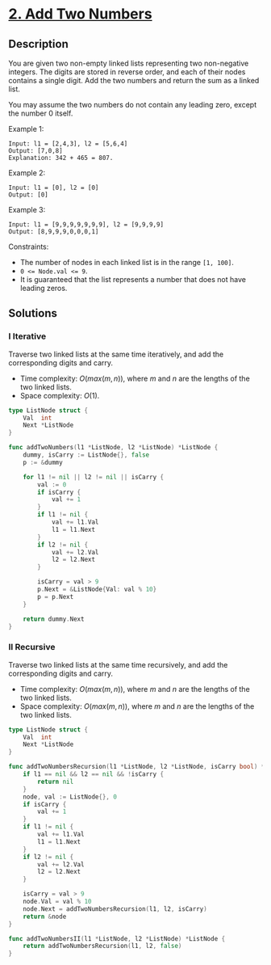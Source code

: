 # [2. Add Two Numbers](https://leetcode.com/problems/add-two-numbers)

## Description

You are given two non-empty linked lists representing two non-negative integers. The digits are stored in reverse order, and each of their nodes contains a single digit. Add the two numbers and return the sum as a linked list.

You may assume the two numbers do not contain any leading zero, except the number 0 itself.

Example 1:

```
Input: l1 = [2,4,3], l2 = [5,6,4]
Output: [7,0,8]
Explanation: 342 + 465 = 807.
```

Example 2:

```
Input: l1 = [0], l2 = [0]
Output: [0]
```

Example 3:

```
Input: l1 = [9,9,9,9,9,9,9], l2 = [9,9,9,9]
Output: [8,9,9,9,0,0,0,1]
```

Constraints:

- The number of nodes in each linked list is in the range `[1, 100]`.
- `0 <= Node.val <= 9`.
- It is guaranteed that the list represents a number that does not have leading zeros.

## Solutions

### I Iterative

Traverse two linked lists at the same time iteratively, and add the corresponding digits and carry.

- Time complexity: $O(max(m, n))$, where $m$ and $n$ are the lengths of the two linked lists.
- Space complexity: $O(1)$.

```go
type ListNode struct {
	Val  int
	Next *ListNode
}

func addTwoNumbers(l1 *ListNode, l2 *ListNode) *ListNode {
	dummy, isCarry := ListNode{}, false
	p := &dummy

	for l1 != nil || l2 != nil || isCarry {
		val := 0
		if isCarry {
			val += 1
		}
		if l1 != nil {
			val += l1.Val
			l1 = l1.Next
		}
		if l2 != nil {
			val += l2.Val
			l2 = l2.Next
		}

		isCarry = val > 9
		p.Next = &ListNode{Val: val % 10}
		p = p.Next
	}

	return dummy.Next
}
```

### II Recursive

Traverse two linked lists at the same time recursively, and add the corresponding digits and carry.

- Time complexity: $O(max(m, n))$, where $m$ and $n$ are the lengths of the two linked lists.
- Space complexity: $O(max(m, n))$, where $m$ and $n$ are the lengths of the two linked lists.

```go
type ListNode struct {
	Val  int
	Next *ListNode
}

func addTwoNumbersRecursion(l1 *ListNode, l2 *ListNode, isCarry bool) *ListNode {
	if l1 == nil && l2 == nil && !isCarry {
		return nil
	}
	node, val := ListNode{}, 0
	if isCarry {
		val += 1
	}
	if l1 != nil {
		val += l1.Val
		l1 = l1.Next
	}
	if l2 != nil {
		val += l2.Val
		l2 = l2.Next
	}

	isCarry = val > 9
	node.Val = val % 10
	node.Next = addTwoNumbersRecursion(l1, l2, isCarry)
	return &node
}

func addTwoNumbersII(l1 *ListNode, l2 *ListNode) *ListNode {
	return addTwoNumbersRecursion(l1, l2, false)
}
```
